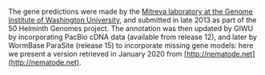 [//]: # (Created by ./bin/manage_files.pl from ./species/Ancylostoma_ceylanicum/PRJNA72583/Ancylostoma_ceylanicum_PRJNA72583.annotation.html on Thu Jun 11 13:43:15 2020)
The gene predictions were made by the [Mitreva laboratory at the Genome Institute of Washington University](http://genome.wustl.edu/people/groups/detail/mitreva-lab/), and submitted in late 2013 as part of the 50 Helminth Genomes project. The annotation was then updated by GIWU by incorporating PacBio cDNA data (available from release 12), and later by WormBase ParaSite (release 15) to incorporate missing gene models: here we present a version retrieved in January 2020 from [http://nematode.net](http://nematode.net).
